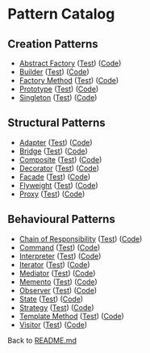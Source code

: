 # Pattern Catalog

## Creation Patterns

* [Abstract Factory](creation/abstractFactory/AbstractFactory.md)
  ([Test](../../../../../test/java/org/example/gof/creation/abstractFactory/))
  ([Code](creation/abstractFactory/))
* [Builder](creation/builder/Builder.md)
  ([Test](../../../../../test/java/org/example/gof/creation/builder/))
  ([Code](creation/builder/))
* [Factory Method](creation/factoryMethod/FactoryMethod.md)
  ([Test](../../../../../test/java/org/example/gof/creation/factoryMethod/))
  ([Code](creation/factoryMethod/))
* [Prototype](creation/prototype/Prototype.md)
  ([Test](../../../../../test/java/org/example/gof/creation/prototype/))
  ([Code](creation/prototype/))
* [Singleton](creation/singleton/Singleton.md)
  ([Test](../../../../../test/java/org/example/gof/creation/singleton/))
  ([Code](creation/singleton/))

## Structural Patterns

* [Adapter](structure/adapter/Adapter.md)
  ([Test](../../../../../test/java/org/example/gof/structure/adapter/))
  ([Code](structure/adapter/))
* [Bridge](structure/bridge/Bridge.md)
  ([Test](../../../../../test/java/org/example/gof/structure/bridge/))
  ([Code](structure/bridge/))
* [Composite](structure/composite/Composite.md)
  ([Test](../../../../../test/java/org/example/gof/structure/composite/))
  ([Code](structure/composite/))
* [Decorator](structure/decorator/Decorator.md)
  ([Test](../../../../../test/java/org/example/gof/structure/decorator/))
  ([Code](structure/decorator/))
* [Facade](structure/facade/Facade.md)
  ([Test](../../../../../test/java/org/example/gof/structure/facade/))
  ([Code](structure/facade/))
* [Flyweight](structure/flyweight/Flyweight.md)
  ([Test](../../../../../test/java/org/example/gof/structure/flyweight/))
  ([Code](structure/flyweight/))
* [Proxy](structure/proxy/Proxy.md)
  ([Test](../../../../../test/java/org/example/gof/structure/proxy/))
  ([Code](structure/proxy/))

## Behavioural Patterns

* [Chain of Responsibility](behaviour/cor/ChainOfResponsibility.md)
  ([Test](../../../../../test/java/org/example/gof/behaviour/cor/))
  ([Code](behaviour/cor/))
* [Command](behaviour/command/Command.md)
  ([Test](../../../../../test/java/org/example/gof/behaviour/command/))
  ([Code](behaviour/command/))
* [Interpreter](behaviour/interpreter/Interpreter.md)
  ([Test](../../../../../test/java/org/example/gof/behaviour/interpreter/))
  ([Code](behaviour/interpreter/))
* [Iterator](behaviour/iterator/Iterator.md)
  ([Test](../../../../../test/java/org/example/gof/behaviour/iterator/))
  ([Code](behaviour/iterator/))
* [Mediator](behaviour/mediator/Mediator.md)
  ([Test](../../../../../test/java/org/example/gof/behaviour/mediator/))
  ([Code](behaviour/mediator/))
* [Memento](behaviour/memento/Memento.md)
  ([Test](../../../../../test/java/org/example/gof/behaviour/memento/))
  ([Code](behaviour/memento/))
* [Observer](behaviour/observer/Observer.md)
  ([Test](../../../../../test/java/org/example/gof/behaviour/observer/))
  ([Code](behaviour/observer/))
* [State](behaviour/state/State.md)
  ([Test](../../../../../test/java/org/example/gof/behaviour/state/))
  ([Code](behaviour/state/))
* [Strategy](behaviour/strategy/Strategy.md)
  ([Test](../../../../../test/java/org/example/gof/behaviour/strategy/))
  ([Code](behaviour/strategy/))
* [Template Method](behaviour/template/Template.md)
  ([Test](../../../../../test/java/org/example/gof/behaviour/template/))
  ([Code](behaviour/template/))
* [Visitor](behaviour/visitor/Visitor.md)
  ([Test](../../../../../test/java/org/example/gof/behaviour/visitor/))
  ([Code](behaviour/visitor/))

Back to [README.md](../../../../../../README.md)